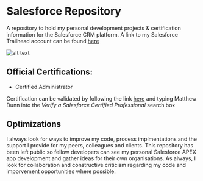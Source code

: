 # Salesforce Repository

A repository to hold my personal development projects & certification information for the Salesforce CRM platform. A link to my Salesforce Trailhead account can be found <a target="_blank" href="https://trailblazer.me/id/dunn0139">here</a>


![alt text](https://github.com/Pyr1te/CRM-Development-Salesforce/blob/main/Trailhead.jpg?raw=true)
      

## Official Certifications:

- Certified Administrator

Certification can be validated by following the link <a target="_blank" href="https://trailhead.salesforce.com/en/credentials/verification/">here</a> and typing Matthew Dunn into the <em>Verify a Salesforce Certified Professional</em> search box



## Optimizations

I always look for ways to improve my code, process implmentations and the support I provide for my peers, colleagues and clients. This repository has been left public so fellow developers can see my personal Salesforce APEX app development and gather ideas for their own organisations. As always, I look for collaboration and constructive criticism regarding my code and imporvement opportunities where possible.
